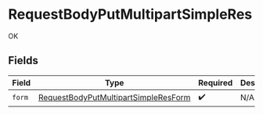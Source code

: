 # RequestBodyPutMultipartSimpleRes

OK


## Fields

| Field                                                                                                   | Type                                                                                                    | Required                                                                                                | Description                                                                                             |
| ------------------------------------------------------------------------------------------------------- | ------------------------------------------------------------------------------------------------------- | ------------------------------------------------------------------------------------------------------- | ------------------------------------------------------------------------------------------------------- |
| `form`                                                                                                  | [RequestBodyPutMultipartSimpleResForm](../../models/operations/requestbodyputmultipartsimpleresform.md) | :heavy_check_mark:                                                                                      | N/A                                                                                                     |
